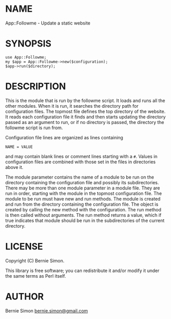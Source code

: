 # NAME

App::Followme - Update a static website

# SYNOPSIS

    use App::Followme;
    my $app = App::Followme->new($configuration);
    $app->run($directory);

# DESCRIPTION

This is the module that is run by the followme script. It loads and runs
all the other modules. When it is run, it searches the directory path for
configuration files. The topmost file defines the top directory of the website.
It reads each configuration file it finds and then starts updating the directory
passed as an argument to run, or if no directory is passed, the directory the
followme script is run from.

Configuration file lines are organized as lines containing

    NAME = VALUE

and may contain blank lines or comment lines starting with a `#`. Values in
configuration files are combined with those set in the files in directories
above it.

The module parameter contains the name of a module to be run on the directory
containing the configuration file and possibly its subdirectories. There may be
more than one module parameter in a module file. They are run in order, starting
with the module in the topmost configuration file. The module to be run must
have new and run methods. The module is created and run from the directory
containing the configuration file. The object is created by calling the new
method with the configuration. The run method is then called without arguments.
The run method returns a value, which if true indicates that module should be
run in the subdirectories of the current directory.

# LICENSE

Copyright (C) Bernie Simon.

This library is free software; you can redistribute it and/or modify
it under the same terms as Perl itself.

# AUTHOR

Bernie Simon <bernie.simon@gmail.com>
